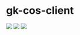 # gk-cos-client

[![](https://travis-ci.org/forsaken628/cos-client.svg?branch=master)](https://travis-ci.org/forsaken628/cos-client)
[![](https://ci.appveyor.com/api/projects/status/github/forsaken628/cos-client?svg=true)](https://ci.appveyor.com/api/projects/status/github/forsaken628/cos-client?svg=true)
[![](https://david-dm.org/forsaken628/cos-client.svg)](https://david-dm.org/forsaken628/cos-client)

